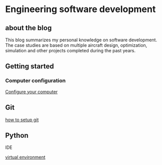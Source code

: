 # Engineering software development

## about the blog

This blog summarizes my personal knowledge on software development.
The case studies are based on multiple aircraft design,
optimization, simulation and other projects completed during the
past years.

## Getting started

### Computer configuration

[Configure your computer](pc-config.md)

## Git

[how to setup git](git_setup.md)

## Python

IDE
  
[virtual environment](venv.md)
